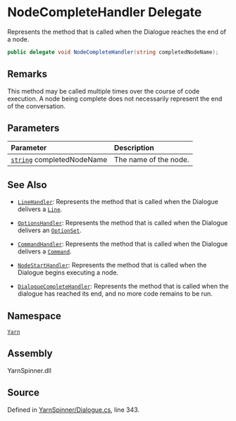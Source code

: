 <!-- This file was generated by a tool. Do not edit this file by hand. -->

# NodeCompleteHandler Delegate

Represents the method that is called when the Dialogue reaches the
end of a node.


```csharp
public delegate void NodeCompleteHandler(string completedNodeName);
```
## Remarks

This method may be called multiple times over the course of code
execution. A node being complete does not necessarily represent the
end of the conversation.


## Parameters
|Parameter|Description|
|:---|:---|
|[`string`](https://docs.microsoft.com/dotnet/api/System.String) completedNodeName|The name of the node.|


## See Also
* [`LineHandler`](/api/csharp/yarn/linehandler.md): 
Represents the method that is called when the Dialogue delivers a
[`Line`](/api/csharp/yarn/line.md).

* [`OptionsHandler`](/api/csharp/yarn/optionshandler.md): 
Represents the method that is called when the Dialogue delivers an
[`OptionSet`](/api/csharp/yarn/optionset.md).

* [`CommandHandler`](/api/csharp/yarn/commandhandler.md): 
Represents the method that is called when the Dialogue delivers a
[`Command`](/api/csharp/yarn/command.md).

* [`NodeStartHandler`](/api/csharp/yarn/nodestarthandler.md): 
Represents the method that is called when the Dialogue begins
executing a node.

* [`DialogueCompleteHandler`](/api/csharp/yarn/dialoguecompletehandler.md): 
Represents the method that is called when the dialogue has reached
its end, and no more code remains to be run.

## Namespace
[`Yarn`](/api/csharp/yarn/README.md)

## Assembly
YarnSpinner.dll

## Source
Defined in [YarnSpinner/Dialogue.cs](https://github.com/YarnSpinnerTool/YarnSpinner//blob/develop/YarnSpinner/Dialogue.cs#L343), line 343.
